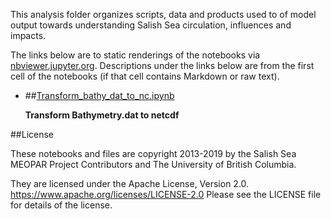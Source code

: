 This analysis folder organizes scripts, data and products used to  of model output towards understanding Salish Sea circulation, influences and impacts.

The links below are to static renderings of the notebooks via
[nbviewer.jupyter.org](https://nbviewer.jupyter.org/).
Descriptions under the links below are from the first cell of the notebooks
(if that cell contains Markdown or raw text).

* ##[Transform_bathy_dat_to_nc.ipynb](https://nbviewer.jupyter.org/urls/bitbucket.org/midoss/analysis-rachael/raw/default/notebooks/Transform_bathy_dat_to_nc.ipynb)  
    
    **Transform Bathymetry.dat to netcdf**  


##License

These notebooks and files are copyright 2013-2019
by the Salish Sea MEOPAR Project Contributors
and The University of British Columbia.

They are licensed under the Apache License, Version 2.0.
https://www.apache.org/licenses/LICENSE-2.0
Please see the LICENSE file for details of the license.
